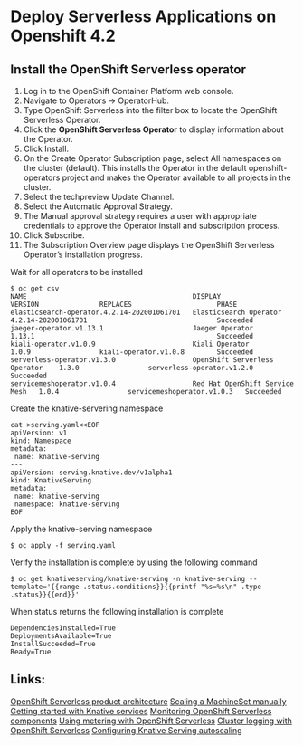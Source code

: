 # Deploy Serverless Applications on Openshift 4.2

## Install the OpenShift Serverless operator
1. Log in to the OpenShift Container Platform web console.
2. Navigate to Operators → OperatorHub.
3. Type OpenShift Serverless into the filter box to locate the OpenShift Serverless Operator.
4. Click the **OpenShift Serverless Operator** to display information about the Operator.
5. Click Install.
6. On the Create Operator Subscription page, select All namespaces on the cluster (default). This installs the Operator in the default openshift-operators project and makes the Operator available to all projects in the cluster.
7. Select the techpreview Update Channel.
8. Select the Automatic Approval Strategy.
9. The Manual approval strategy requires a user with appropriate credentials to approve the Operator install and subscription process.
10. Click Subscribe.
11. The Subscription Overview page displays the OpenShift Serverless Operator’s installation progress.

Wait for all operators to be installed
```
$ oc get csv
NAME                                         DISPLAY                          VERSION               REPLACES                     PHASE
elasticsearch-operator.4.2.14-202001061701   Elasticsearch Operator           4.2.14-202001061701                                Succeeded
jaeger-operator.v1.13.1                      Jaeger Operator                  1.13.1                                             Succeeded
kiali-operator.v1.0.9                        Kiali Operator                   1.0.9                 kiali-operator.v1.0.8        Succeeded
serverless-operator.v1.3.0                   OpenShift Serverless Operator    1.3.0                 serverless-operator.v1.2.0   Succeeded
servicemeshoperator.v1.0.4                   Red Hat OpenShift Service Mesh   1.0.4                 servicemeshoperator.v1.0.3   Succeeded
```
Create the knative-servering namespace
```
cat >serving.yaml<<EOF
apiVersion: v1
kind: Namespace
metadata:
 name: knative-serving
---
apiVersion: serving.knative.dev/v1alpha1
kind: KnativeServing
metadata:
 name: knative-serving
 namespace: knative-serving
EOF
```

Apply the knative-serving namespace
```
$ oc apply -f serving.yaml
```

Verify the installation is complete by using the following command
```
$ oc get knativeserving/knative-serving -n knative-serving --template='{{range .status.conditions}}{{printf "%s=%s\n" .type .status}}{{end}}'
```

When status returns the following installation is complete
```
DependenciesInstalled=True
DeploymentsAvailable=True
InstallSucceeded=True
Ready=True
```

## Links:
[OpenShift Serverless product architecture](https://docs.openshift.com/container-platform/4.2/serverless/serverless-architecture.html)
[Scaling a MachineSet manually](https://docs.openshift.com/container-platform/4.2/serverless/installing-openshift-serverless.html#machineset-manually-scaling_installing-openshift-serverless)
[Getting started with Knative services](https://docs.openshift.com/container-platform/4.2/serverless/getting-started-knative-services.html)
[Monitoring OpenShift Serverless components](https://docs.openshift.com/container-platform/4.2/serverless/monitoring-serverless.html)
[Using metering with OpenShift Serverless](https://docs.openshift.com/container-platform/4.2/serverless/serverless-metering.html)
[Cluster logging with OpenShift Serverless](https://docs.openshift.com/container-platform/4.2/serverless/cluster-logging-serverless.html)
[Configuring Knative Serving autoscaling](https://docs.openshift.com/container-platform/4.2/serverless/configuring-knative-serving-autoscaling.html)
